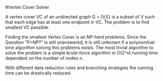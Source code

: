#Vertex Cover Solver

A vertex cover VC of an undirected graph G = (V,E) is a subset of V such that each edge has at least one endpoint in VC. The problem is to find smallest VC possible. 

Finding the smallest Vertex Cover is an NP-hard problems. Since the Question "P=NP?" is still unanswered, it is still unknown if a polynominal-time algorithm solving this problems exists.
The most trivial algorithm to solve the problem is a simple brute-force algorithm in O(2^n) running time dependent on the number of nodes n. 

With different data reduction rules and branching strategies the running time can be drastically reduced.
